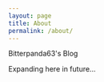 ```yaml
---
layout: page
title: About
permalink: /about/
---
```


Bitterpanda63's Blog

Expanding here in future...
